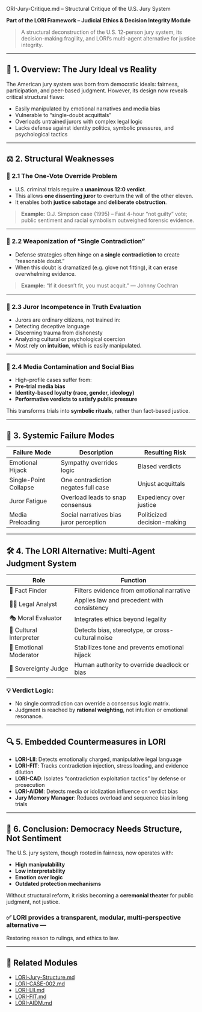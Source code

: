 ORI-Jury-Critique.md – Structural Critique of the U.S. Jury System

**Part of the LORI Framework – Judicial Ethics & Decision Integrity Module**
> A structural deconstruction of the U.S. 12-person jury system, its decision-making fragility, and LORI’s multi-agent alternative for justice integrity.

---

## 🧱 1. Overview: The Jury Ideal vs Reality

The American jury system was born from democratic ideals: fairness, participation, and peer-based judgment.
However, its design now reveals critical structural flaws:

- Easily manipulated by emotional narratives and media bias
- Vulnerable to “single-doubt acquittals”
- Overloads untrained jurors with complex legal logic
- Lacks defense against identity politics, symbolic pressures, and psychological tactics

---

## ⚖️ 2. Structural Weaknesses

### 🔸 2.1 The One-Vote Override Problem
- U.S. criminal trials require a **unanimous 12:0 verdict**.
- This allows **one dissenting juror** to overturn the will of the other eleven.
- It enables both **justice sabotage** and **deliberate obstruction**.

> **Example:** O.J. Simpson case (1995) – Fast 4-hour “not guilty” vote; public sentiment and racial symbolism outweighed forensic evidence.

---

### 🔸 2.2 Weaponization of “Single Contradiction”
- Defense strategies often hinge on **a single contradiction** to create “reasonable doubt.”
- When this doubt is dramatized (e.g. glove not fitting), it can erase overwhelming evidence.

> **Example:** “If it doesn’t fit, you must acquit.” — Johnny Cochran

---

### 🔸 2.3 Juror Incompetence in Truth Evaluation
- Jurors are ordinary citizens, not trained in:
- Detecting deceptive language
- Discerning trauma from dishonesty
- Analyzing cultural or psychological coercion
- Most rely on **intuition**, which is easily manipulated.

---

### 🔸 2.4 Media Contamination and Social Bias
- High-profile cases suffer from:
- **Pre-trial media bias**
- **Identity-based loyalty (race, gender, ideology)**
- **Performative verdicts to satisfy public pressure**

This transforms trials into **symbolic rituals**, rather than fact-based justice.

---

## 🧠 3. Systemic Failure Modes

| Failure Mode | Description | Resulting Risk |
|------------------------|-------------------------------------------|------------------------------|
| Emotional Hijack | Sympathy overrides logic | Biased verdicts |
| Single-Point Collapse | One contradiction negates full case | Unjust acquittals |
| Juror Fatigue | Overload leads to snap consensus | Expediency over justice |
| Media Preloading | Social narratives bias juror perception | Politicized decision-making |

---

## 🛠️ 4. The LORI Alternative: Multi-Agent Judgment System

| Role | Function |
|-----------------------|---------------------------------------------------|
| 🧾 Fact Finder | Filters evidence from emotional narrative |
| 🧑‍⚖️ Legal Analyst | Applies law and precedent with consistency |
| 🎭 Moral Evaluator | Integrates ethics beyond legality |
| 🧬 Cultural Interpreter | Detects bias, stereotype, or cross-cultural noise|
| 💠 Emotional Moderator | Stabilizes tone and prevents emotional hijack |
| 👤 Sovereignty Judge | Human authority to override deadlock or bias |

### 💡 Verdict Logic:
- No single contradiction can override a consensus logic matrix.
- Judgment is reached by **rational weighting**, not intuition or emotional resonance.

---

## 🔍 5. Embedded Countermeasures in LORI

- **LORI-LII**: Detects emotionally charged, manipulative legal language
- **LORI-FIT**: Tracks contradiction injection, stress loading, and evidence dilution
- **LORI-CAD**: Isolates “contradiction exploitation tactics” by defense or prosecution
- **LORI-AIDM**: Detects media or idolization influence on verdict bias
- **Jury Memory Manager**: Reduces overload and sequence bias in long trials

---

## 🚨 6. Conclusion: Democracy Needs Structure, Not Sentiment

The U.S. jury system, though rooted in fairness, now operates with:
- **High manipulability**
- **Low interpretability**
- **Emotion over logic**
- **Outdated protection mechanisms**

Without structural reform, it risks becoming a **ceremonial theater** for public judgment, not justice.

### ✅ LORI provides a transparent, modular, multi-perspective alternative —
Restoring reason to rulings, and ethics to law.

---

## 📎 Related Modules

- [LORI-Jury-Structure.md](./LORI-Jury-Structure.md)
- [LORI-CASE-002.md](../cases/LORI-CASE-002.md)
- [LORI-LII.md](./LORI-LII.md)
- [LORI-FIT.md](./LORI-FIT.md)
- [LORI-AIDM.md](./LORI-AIDM.md)
